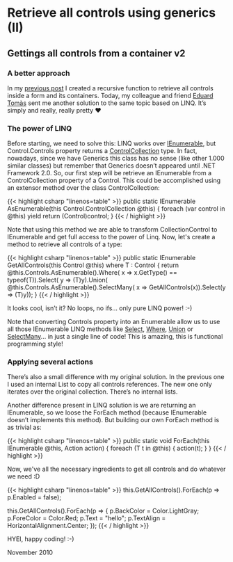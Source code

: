 # Retrieve all controls using generics (II)


## Gettings all controls from a container v2

### A better approach

In my [previous post](/retrieve-all-controls-using-generics-i) I created a recursive function to retrieve all controls inside a form and its containers. Today, my colleague and friend [Eduard Tomàs](https://twitter.com/eiximenis?lang=en) sent me another solution to the same topic based on LINQ. It’s simply and really, really pretty :heart:

### The power of LINQ

Before starting, we need to solve this: LINQ works over [IEnumerable<T>](https://docs.microsoft.com/en-us/dotnet/api/system.collections.generic.ienumerable-1?view=netcore-3.1), but Control.Controls property returns a [ControlCollection](https://docs.microsoft.com/en-us/dotnet/api/system.windows.forms.control.controlcollection?view=netcore-3.1) type. In fact, nowadays, since we have Generics this class has no sense (like other 1.000 similar classes) but remember that Generics doesn’t appeared until .NET Framework 2.0. So, our first step will be retrieve an IEnumerable<Control> from a ControlCollection property of a Control. This could be accomplished using an extensor method over the class ControlCollection:

{{< highlight csharp "linenos=table" >}}
public static IEnumerable<Control> AsEnumerable(this Control.ControlCollection @this)
{
    foreach (var control in @this)
        yield return (Control)control;
}
{{< / highlight >}}

Note that using this method we are able to transform CollectionControl to IEnumerable<Control> and get full access to the power of Linq. Now, let's create a method to retrieve all controls of a type:

{{< highlight csharp "linenos=table" >}}
public static IEnumerable<T> GetAllControls<T>(this Control @this) where T : Control
{
    return @this.Controls.AsEnumerable().Where(
        x => x.GetType() == typeof(T)).Select(
        y => (T)y).Union(
        @this.Controls.AsEnumerable().SelectMany(
            x => GetAllControls<T>(x)).Select(y => (T)y));
}
{{< / highlight >}}

It looks cool, isn’t it? No loops, no ifs… only pure LINQ power! :-)

Note that converting Controls property into an Enumerable allow us to use all those IEnumerable LINQ methods like [Select](https://docs.microsoft.com/en-us/dotnet/api/system.linq.enumerable.select?view=netcore-3.1), [Where](https://docs.microsoft.com/en-us/dotnet/api/system.linq.enumerable.where?view=netcore-3.1), [Union](https://docs.microsoft.com/en-us/dotnet/api/system.linq.enumerable.union?view=netcore-3.1) or [SelectMany](https://docs.microsoft.com/en-us/dotnet/api/system.linq.enumerable.selectmany?view=netcore-3.1)... in just a single line of code! This is amazing, this is functional programming style!

### Applying several actions

There’s also a small difference with my original solution. In the previous one I used an internal List<T> to copy all controls references. The new one only iterates over the original collection. There’s no internal lists.

Another difference present in LINQ solution is we are returning an IEnumerable, so we loose the ForEach method (because IEnumerable doesn’t implements this method). But building our own ForEach method is as trivial as:

{{< highlight csharp "linenos=table" >}}
public static void ForEach<T>(this IEnumerable<T> @this, Action<T> action)
{
    foreach (T t in @this) { action(t); }
}
{{< / highlight >}}

Now, we've all the necessary ingredients to get all controls and do whatever we need :D

{{< highlight csharp "linenos=table" >}}
this.GetAllControls<TextBox>().ForEach(p => p.Enabled = false);

this.GetAllControls<TextBox>().ForEach(p =>
{
    p.BackColor = Color.LightGray;
    p.ForeColor = Color.Red;
    p.Text = "hello";
    p.TextAlign = HorizontalAlignment.Center;
});
{{< / highlight >}}

HYEI, happy coding! :-)

November 2010

